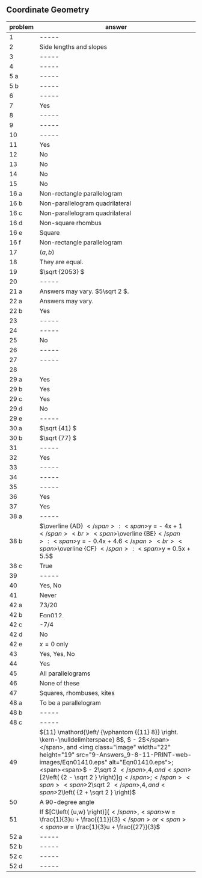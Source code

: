 
## Coordinate Geometry

|problem|answer|
|-------|------|
|1|-----|
|2|Side lengths and slopes|
|3|-----|
|4|-----|
|5 a|-----|
|5 b|-----|
|6|-----|
|7|Yes|
|8|-----|
|9|-----|
|10|-----|
|11|Yes|
|12|No|
|13|No|
|14|No|
|15|No|
|16 a|Non-rectangle parallelogram|
|16 b|Non-parallelogram quadrilateral|
|16 c|Non-parallelogram quadrilateral|
|16 d|Non-square rhombus|
|16 e|Square|
|16 f|Non-rectangle parallelogram|
|17|<span>$\left( {a,b} \right)$</span>|
|18|They are equal.|
|19|<span> $\sqrt {2053} $</span>|
|20|-----|
|21 a|Answers may vary. <span>$5\sqrt 2 $</span>.|
|22 a|Answers may vary.|
|22 b|Yes|
|23|-----|
|24|-----|
|25|No|
|26|-----|
|27|-----|
|28||
|29 a|Yes|
|29 b|Yes|
|29 c|Yes|
|29 d|No|
|29 e|-----|
|30 a|<span>$\sqrt {41} $</span>|
|30 b|<span>$\sqrt {77} $</span>|
|31|-----|
|32|Yes|
|33|-----|
|34|-----|
|35|-----|
|36|Yes|
|37|Yes|
|38 a|-----|
|38 b|<span>$\overline {AD} $</span>: <span>$y = - 4x + 1$</span><br><span>$\overline {BE}$</span>: <span>$y = - 0.4x + 4.6$</span><br><span>$\overline {CF} $</span>: <span>$y = 0.5x + 5.5$</span><br>|
|38 c|True|
|39|-----|
|40|Yes, No|
|41|Never|
|42 a|73/20|
|42 b|<img class="image" width="71" height="15" src="9-Answers_9-8-11-PRINT-web-images/Eqn012.eps" alt="Eqn012.eps">|
|42 c|-7/4|
|42 d|No|
|42 e|<span>$x = 0$</span> <span>only</span>|
|43|Yes, Yes, No|
|44|Yes|
|45|All parallelograms|
|46|None of these|
|47|Squares, rhombuses, kites|
|48 a|To be a parallelogram|
|48 b|-----|
|48 c|-----|
|49|<span>${11} \mathord{\left/ {\vphantom {{11} 8}} \right. \kern-\nulldelimiterspace} 8$</span>,<span> <span>$ - 2$</span></span>, and <img class="image" width="22" height="19" src="9-Answers_9-8-11-PRINT-web-images/Eqn01410.eps" alt="Eqn01410.eps">; <span><span>$ - 2\sqrt 2 $</span>, 4, and <span>$\[2\left( {2 - \sqrt 2 } \right)\]g$</span>; </span> <span><span>$2\sqrt 2 $</span>, 4, and <span>$2\left( {2 + \sqrt 2 } \right)$</span></span>|
|50|A 90-degree angle|
|51|If <span>$\[C\left( {u,w} \right)\]{$</span>, <span>$w = \frac{1}{3}u + \frac{{11}}{3}$</span> or <span><span>$w = \frac{1}{3}u + \frac{{27}}{3}$</span></span>|
|52 a|<span>-----</span>|
|52 b|<span>-----</span>|
|52 c|<span>-----</span>|
|52 d|<span>-----</span>|
